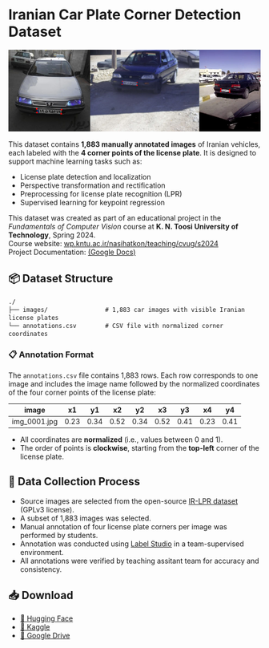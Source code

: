 # Iranian Car Plate Corner Detection Dataset
![samples](samples.jpg)

This dataset contains **1,883 manually annotated images** of Iranian vehicles, each labeled with the **4 corner points of the license plate**. It is designed to support machine learning tasks such as:

- License plate detection and localization
- Perspective transformation and rectification
- Preprocessing for license plate recognition (LPR)
- Supervised learning for keypoint regression

This dataset was created as part of an educational project in the *Fundamentals of Computer Vision* course at **K. N. Toosi University of Technology**, Spring 2024.  
Course website: [wp.kntu.ac.ir/nasihatkon/teaching/cvug/s2024](https://wp.kntu.ac.ir/nasihatkon/teaching/cvug/s2024)  
Project Documentation: [(Google Docs)](https://docs.google.com/document/d/1X_4XfrSYKjdUuRq0TpALfe6Bu-2zzS8njrEk-ML-0Ws/edit?usp=sharing)


## 📦 Dataset Structure

```
./
├── images/                # 1,883 car images with visible Iranian license plates
└── annotations.csv        # CSV file with normalized corner coordinates
```

### 📋 Annotation Format

The `annotations.csv` file contains 1,883 rows. Each row corresponds to one image and includes the image name followed by the normalized coordinates of the four corner points of the license plate:

| image        | x1   | y1   | x2   | y2   | x3   | y3   | x4   | y4   |
|--------------|------|------|------|------|------|------|------|------|
| img_0001.jpg | 0.23 | 0.34 | 0.52 | 0.34 | 0.52 | 0.41 | 0.23 | 0.41 |

- All coordinates are **normalized** (i.e., values between 0 and 1).
- The order of points is **clockwise**, starting from the **top-left** corner of the license plate.

## 🧷 Data Collection Process

- Source images are selected from the open-source [IR-LPR dataset](https://github.com/mut-deep/IR-LPR) (GPLv3 license).
- A subset of 1,883 images was selected.
- Manual annotation of four license plate corners per image was performed by students.
- Annotation was conducted using [Label Studio](https://labelstud.io/) in a team-supervised environment.
- All annotations were verified by teaching assitant team for accuracy and consistency.

## 📥 Download

- [🤗 Hugging Face](#)  
- [📎 Kaggle](#)
- [📎 Google Drive](https://drive.google.com/file/d/1SMejgERlzYlrdL0ZO-5-H2RnT8rrA5s8/view?usp=sharing)  

